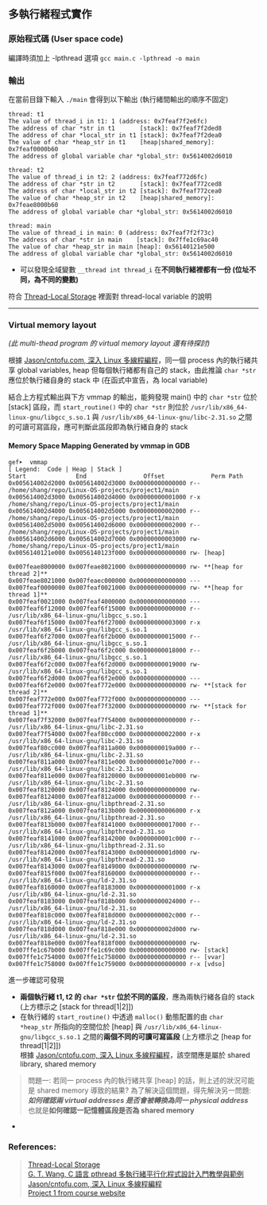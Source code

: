 ## 多執行緒程式實作
### 原始程式碼 (User space code)


編譯時須加上 -lpthread 選項
```gcc main.c -lpthread -o main```

### 輸出
在當前目錄下輸入 ``./main`` 
會得到以下輸出 (執行緒間輸出的順序不固定)
```
thread: t1
The value of thread_i in t1: 1 (address: 0x7feaf7f2e6fc)
The address of char *str in t1       [stack]: 0x7feaf7f2ded8
The address of char *local_str in t1 [stack]: 0x7feaf7f2dea0
The value of char *heap_str in t1    [heap|shared_memory]: 0x7feaf0000b60
The address of global variable char *global_str: 0x5614002d6010

thread: t2
The value of thread_i in t2: 2 (address: 0x7feaf772d6fc)
The address of char *str in t2       [stack]: 0x7feaf772ced8
The address of char *local_str in t2 [stack]: 0x7feaf772cea0
The value of char *heap_str in t2    [heap|shared_memory]: 0x7feae8000b60
The address of global variable char *global_str: 0x5614002d6010

thread: main
The value of thread_i in main: 0 (address: 0x7feaf7f2f73c)
The address of char *str in main    [stack]: 0x7ffe1c69ac40
The value of char *heap_str in main [heap]: 0x56140121e500
The address of global variable char *global_str: 0x5614002d6010
```
* 可以發現全域變數 `__thread int thread_i` 在**不同執行緒裡都有一份 (位址不同，為不同的變數)**

符合 [Thread-Local Storage](https://web.mit.edu/rhel-doc/3/rhel-gcc-en-3/thread-local.html) 裡面對 thread-local variable 的說明

---
### Virtual memory layout
*(此 multi-thead program 的 virtual memory layout 還有待探討)*

根據 [Jason/cntofu.com, 深入 Linux 多線程編程](https://cntofu.com/book/46/linux_system/shen_rulinux_duo_xian_cheng_bian_cheng.md)，同一個 process 內的執行緒共享 global variables, heap 但每個執行緒都有自己的 stack，由此推論 `char *str` 應位於執行緒自身的 stack 中 (在函式中宣告，為 local variable)

結合上方程式輸出與下方 vmmap 的輸出，能夠發現 main() 中的 `char *str` 位於 [stack] 區段，而 `start_routine()` 中的 `char *str` 則位於 `/usr/lib/x86_64-linux-gnu/libgcc_s.so.1` 與 `/usr/lib/x86_64-linux-gnu/libc-2.31.so` 之間的可讀可寫區段，應可判斷此區段即為執行緒自身的 stack

#### Memory Space Mapping Generated by vmmap in GDB
```
gef➤  vmmap
[ Legend:  Code | Heap | Stack ]
Start              End                Offset             Perm Path
0x005614002d2000 0x005614002d3000 0x00000000000000 r-- /home/shang/repo/Linux-OS-projects/project1/main
0x005614002d3000 0x005614002d4000 0x00000000001000 r-x /home/shang/repo/Linux-OS-projects/project1/main
0x005614002d4000 0x005614002d5000 0x00000000002000 r-- /home/shang/repo/Linux-OS-projects/project1/main
0x005614002d5000 0x005614002d6000 0x00000000002000 r-- /home/shang/repo/Linux-OS-projects/project1/main
0x005614002d6000 0x005614002d7000 0x00000000003000 rw- /home/shang/repo/Linux-OS-projects/project1/main
0x0056140121e000 0x0056140123f000 0x00000000000000 rw- [heap]

0x007feae8000000 0x007feae8021000 0x00000000000000 rw- **[heap for thread 2]**
0x007feae8021000 0x007feaec000000 0x00000000000000 --- 
0x007feaf0000000 0x007feaf0021000 0x00000000000000 rw- **[heap for thread 1]**
0x007feaf0021000 0x007feaf4000000 0x00000000000000 --- 
0x007feaf6f12000 0x007feaf6f15000 0x00000000000000 r-- /usr/lib/x86_64-linux-gnu/libgcc_s.so.1
0x007feaf6f15000 0x007feaf6f27000 0x00000000003000 r-x /usr/lib/x86_64-linux-gnu/libgcc_s.so.1
0x007feaf6f27000 0x007feaf6f2b000 0x00000000015000 r-- /usr/lib/x86_64-linux-gnu/libgcc_s.so.1
0x007feaf6f2b000 0x007feaf6f2c000 0x00000000018000 r-- /usr/lib/x86_64-linux-gnu/libgcc_s.so.1
0x007feaf6f2c000 0x007feaf6f2d000 0x00000000019000 rw- /usr/lib/x86_64-linux-gnu/libgcc_s.so.1
0x007feaf6f2d000 0x007feaf6f2e000 0x00000000000000 --- 
0x007feaf6f2e000 0x007feaf772e000 0x00000000000000 rw- **[stack for thread 2]**
0x007feaf772e000 0x007feaf772f000 0x00000000000000 --- 
0x007feaf772f000 0x007feaf7f32000 0x00000000000000 rw- **[stack for thread 1]**
0x007feaf7f32000 0x007feaf7f54000 0x00000000000000 r-- /usr/lib/x86_64-linux-gnu/libc-2.31.so
0x007feaf7f54000 0x007feaf80cc000 0x00000000022000 r-x /usr/lib/x86_64-linux-gnu/libc-2.31.so
0x007feaf80cc000 0x007feaf811a000 0x0000000019a000 r-- /usr/lib/x86_64-linux-gnu/libc-2.31.so
0x007feaf811a000 0x007feaf811e000 0x000000001e7000 r-- /usr/lib/x86_64-linux-gnu/libc-2.31.so
0x007feaf811e000 0x007feaf8120000 0x000000001eb000 rw- /usr/lib/x86_64-linux-gnu/libc-2.31.so
0x007feaf8120000 0x007feaf8124000 0x00000000000000 rw- 
0x007feaf8124000 0x007feaf812a000 0x00000000000000 r-- /usr/lib/x86_64-linux-gnu/libpthread-2.31.so
0x007feaf812a000 0x007feaf813b000 0x00000000006000 r-x /usr/lib/x86_64-linux-gnu/libpthread-2.31.so
0x007feaf813b000 0x007feaf8141000 0x00000000017000 r-- /usr/lib/x86_64-linux-gnu/libpthread-2.31.so
0x007feaf8141000 0x007feaf8142000 0x0000000001c000 r-- /usr/lib/x86_64-linux-gnu/libpthread-2.31.so
0x007feaf8142000 0x007feaf8143000 0x0000000001d000 rw- /usr/lib/x86_64-linux-gnu/libpthread-2.31.so
0x007feaf8143000 0x007feaf8149000 0x00000000000000 rw- 
0x007feaf815f000 0x007feaf8160000 0x00000000000000 r-- /usr/lib/x86_64-linux-gnu/ld-2.31.so
0x007feaf8160000 0x007feaf8183000 0x00000000001000 r-x /usr/lib/x86_64-linux-gnu/ld-2.31.so
0x007feaf8183000 0x007feaf818b000 0x00000000024000 r-- /usr/lib/x86_64-linux-gnu/ld-2.31.so
0x007feaf818c000 0x007feaf818d000 0x0000000002c000 r-- /usr/lib/x86_64-linux-gnu/ld-2.31.so
0x007feaf818d000 0x007feaf818e000 0x0000000002d000 rw- /usr/lib/x86_64-linux-gnu/ld-2.31.so
0x007feaf818e000 0x007feaf818f000 0x00000000000000 rw- 
0x007ffe1c67b000 0x007ffe1c69c000 0x00000000000000 rw- [stack]
0x007ffe1c754000 0x007ffe1c758000 0x00000000000000 r-- [vvar]
0x007ffe1c758000 0x007ffe1c759000 0x00000000000000 r-x [vdso]
```
進一步確認可發現
* **兩個執行緒 t1, t2 的 `char *str` 位於不同的區段**，應為兩執行緒各自的 stack (上方標示之 [stack for thread[1|2]])
* 在執行緒的 `start_routine()` 中透過 `malloc()` 動態配置的由 `char *heap_str` 所指向的空間位於 [heap] 與 `/usr/lib/x86_64-linux-gnu/libgcc_s.so.1` 之間的**兩個不同的可讀可寫區段** (上方標示之 [heap for thread[1|2]])  
根據 [Jason/cntofu.com, 深入 Linux 多線程編程](https://cntofu.com/book/46/linux_system/shen_rulinux_duo_xian_cheng_bian_cheng.md)，該空間應是屬於 shared library, shared memory
> 問題一: 若同一 process 內的執行緒共享 [heap] 的話，則上述的狀況可能是 shared memory 導致的結果? 為了解決這個問題，得先解決另一問題: ***如何確認兩 virtual addresses 是否會被轉換為同一 physical address***  
也就是**如何確認一記憶體區段是否為 shared memory**
* 

### References:
> [Thread-Local Storage](https://web.mit.edu/rhel-doc/3/rhel-gcc-en-3/thread-local.html)  
> [G. T. Wang, C 語言 pthread 多執行緒平行化程式設計入門教學與範例](https://blog.gtwang.org/programming/pthread-multithreading-programming-in-c-tutorial/)  
> [Jason/cntofu.com, 深入 Linux 多線程編程](https://cntofu.com/book/46/linux_system/shen_rulinux_duo_xian_cheng_bian_cheng.md)  
> [Project 1 from course website](https://staff.csie.ncu.edu.tw/hsufh/COURSES/FALL2022/linux_project_1.html)
> 